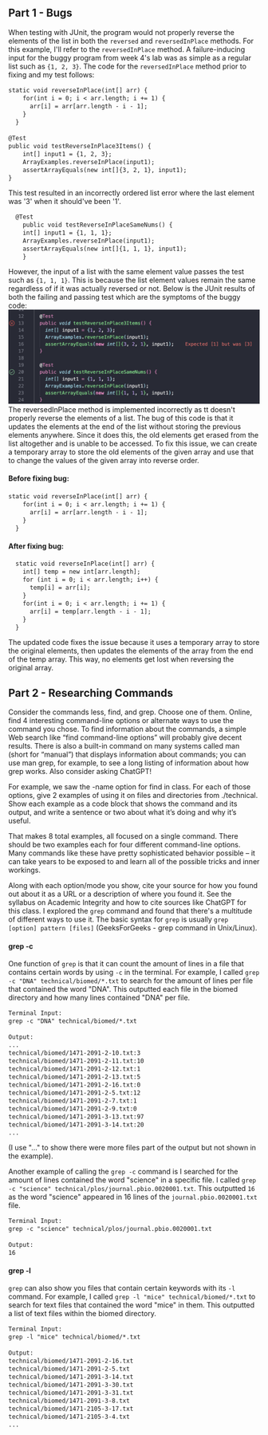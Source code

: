## Part 1 - Bugs
When testing with JUnit, the program would not properly reverse the elements of the list in both the `reversed` and `reversedInPlace` methods. For this example, I'll refer to the `reversedInPlace` method. A failure-inducing input for the buggy program from week 4's lab was as simple as a regular list such as `{1, 2, 3}`. The code for the `reversedInPlace` method prior to fixing and my test follows:  
```
static void reverseInPlace(int[] arr) {
    for(int i = 0; i < arr.length; i += 1) {
      arr[i] = arr[arr.length - i - 1];
    }
  }

@Test 
public void testReverseInPlace3Items() {
    int[] input1 = {1, 2, 3};
    ArrayExamples.reverseInPlace(input1);
    assertArrayEquals(new int[]{3, 2, 1}, input1);
}
```
This test resulted in an incorrectly ordered list error where the last element was '3' when it should've been '1'.  

```
  @Test 
	public void testReverseInPlaceSameNums() {
    int[] input1 = {1, 1, 1};
    ArrayExamples.reverseInPlace(input1);
    assertArrayEquals(new int[]{1, 1, 1}, input1);
	}
```  
However, the input of a list with the same element value passes the test such as `{1, 1, 1}`. This is because the list element values remain the same regardless of if it was actually reversed or not. Below is the JUnit results of both the failing and passing test which are the symptoms of the buggy code:  
![Image](lab3_JUnit_test.png)  
The reversedInPlace method is implemented incorrectly as tt doesn't properly reverse the elements of a list. The bug of this code is that it updates the elements at the end of the list without storing the previous elements anywhere. Since it does this, the old elements get erased from the list altogether and is unable to be accessed. To fix this issue, we can create a temporary array to store the old elements of the given array and use that to change the values of the given array into reverse order.  
  
#### Before fixing bug:  
```
static void reverseInPlace(int[] arr) {
    for(int i = 0; i < arr.length; i += 1) {
      arr[i] = arr[arr.length - i - 1];
    }
  }
```  
#### After fixing bug:  
```
  static void reverseInPlace(int[] arr) {
    int[] temp = new int[arr.length];
    for (int i = 0; i < arr.length; i++) {
      temp[i] = arr[i];
    }
    for(int i = 0; i < arr.length; i += 1) {
      arr[i] = temp[arr.length - i - 1];
    }
  }
```  
The updated code fixes the issue because it uses a temporary array to store the original elements, then updates the elements of the array from the end of the temp array. This way, no elements get lost when reversing the original array.   

## Part 2 - Researching Commands
Consider the commands less, find, and grep. Choose one of them. Online, find 4 interesting command-line options or alternate ways to use the command you chose. To find information about the commands, a simple Web search like “find command-line options” will probably give decent results. There is also a built-in command on many systems called man (short for “manual”) that displays information about commands; you can use man grep, for example, to see a long listing of information about how grep works. Also consider asking ChatGPT!

For example, we saw the -name option for find in class. For each of those options, give 2 examples of using it on files and directories from ./technical. Show each example as a code block that shows the command and its output, and write a sentence or two about what it’s doing and why it’s useful.

That makes 8 total examples, all focused on a single command. There should be two examples each for four different command-line options. Many commands like these have pretty sophisticated behavior possible – it can take years to be exposed to and learn all of the possible tricks and inner workings.

Along with each option/mode you show, cite your source for how you found out about it as a URL or a description of where you found it. See the syllabus on Academic Integrity and how to cite sources like ChatGPT for this class.
I explored the `grep` command and found that there's a multitude of different ways to use it. The basic syntax for `grep` is usually `grep [option] pattern [files]` (GeeksForGeeks - grep command in Unix/Linux).  
#### grep -c
One function of `grep` is that it can count the amount of lines in a file that contains certain words by using `-c` in the terminal. For example, I called `grep -c "DNA" technical/biomed/*.txt` to search for the amount of lines per file that contained the word "DNA". This outputted each file in the biomed directory and how many lines contained "DNA" per file.  
  
```
Terminal Input:  
grep -c "DNA" technical/biomed/*.txt  

Output:
...
technical/biomed/1471-2091-2-10.txt:3
technical/biomed/1471-2091-2-11.txt:10
technical/biomed/1471-2091-2-12.txt:1
technical/biomed/1471-2091-2-13.txt:5
technical/biomed/1471-2091-2-16.txt:0
technical/biomed/1471-2091-2-5.txt:12
technical/biomed/1471-2091-2-7.txt:1
technical/biomed/1471-2091-2-9.txt:0
technical/biomed/1471-2091-3-13.txt:97
technical/biomed/1471-2091-3-14.txt:20
...
```
(I use "..." to show there were more files part of the output but not shown in the example).  
  
Another example of calling the `grep -c` command is I searched for the amount of lines contained the word "science" in a specific file. I called `grep -c "science" technical/plos/journal.pbio.0020001.txt`. This outputted `16` as the word "science" appeared in 16 lines of the `journal.pbio.0020001.txt` file.  
  
```
Terminal Input:
grep -c "science" technical/plos/journal.pbio.0020001.txt
  
Output:  
16
```  
  
#### grep -l  
`grep` can also show you files that contain certain keywords with its `-l` command. For example, I called `grep -l "mice" technical/biomed/*.txt` to search for text files that contained the word "mice" in them. This outputted a list of text files within the biomed directory.  
```
Terminal Input:
grep -l "mice" technical/biomed/*.txt  
  
Output:  
technical/biomed/1471-2091-2-16.txt
technical/biomed/1471-2091-2-5.txt
technical/biomed/1471-2091-3-14.txt
technical/biomed/1471-2091-3-30.txt
technical/biomed/1471-2091-3-31.txt
technical/biomed/1471-2091-3-8.txt
technical/biomed/1471-2105-3-17.txt
technical/biomed/1471-2105-3-4.txt
...
```
